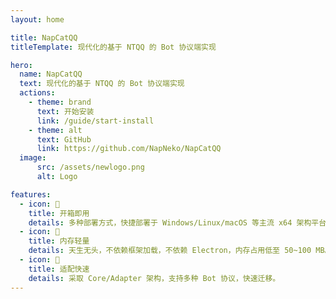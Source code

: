 ```yaml
---
layout: home

title: NapCatQQ
titleTemplate: 现代化的基于 NTQQ 的 Bot 协议端实现

hero:
  name: NapCatQQ
  text: 现代化的基于 NTQQ 的 Bot 协议端实现
  actions:
    - theme: brand
      text: 开始安装
      link: /guide/start-install
    - theme: alt
      text: GitHub
      link: https://github.com/NapNeko/NapCatQQ
  image:
      src: /assets/newlogo.png
      alt: Logo

features:
  - icon: 📝
    title: 开箱即用
    details: 多种部署方式，快捷部署于 Windows/Linux/macOS 等主流 x64 架构平台。
  - icon: 🧠
    title: 内存轻量
    details: 天生无头，不依赖框架加载，不依赖 Electron，内存占用低至 50~100 MB。
  - icon: 🚀
    title: 适配快速
    details: 采取 Core/Adapter 架构，支持多种 Bot 协议，快速迁移。
---
```

<Confetti />

